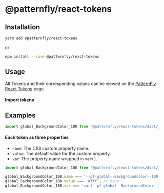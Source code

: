 # @patternfly/react-tokens

## Installation

```bash
yarn add @patternfly/react-tokens
```

or

```bash
npm install --save @patternfly/react-tokens
```

## Usage

All Tokens and their corresponding values can be viewed on the
[PatternFly React Tokens][token-page] page.

#### Import tokens

## Examples
```js
import global_BackgroundColor_100 from '@patternfly/react-tokens/dist/js/global_-background-color_100';
```

#### Each token as three properties

- `name`: The CSS custom property name.
- `value`: The default value for the custom property.
- `var`: The property name wrapped in `var()`.

```js
import global_BackgroundColor_100 from '@patternfly/react-tokens/dist/js/global_-background-color_100';

global_BackgroundColor_100.name === '--pf-global--BackgroundColor--100'; // true
global_BackgroundColor_100.value === '#fff'; // true
global_BackgroundColor_100.var === 'var(--pf-global--BackgroundColor--100)'; // true
```

[token-page]: https://patternfly-react.surge.sh/documentation/overview/global-css-variables
